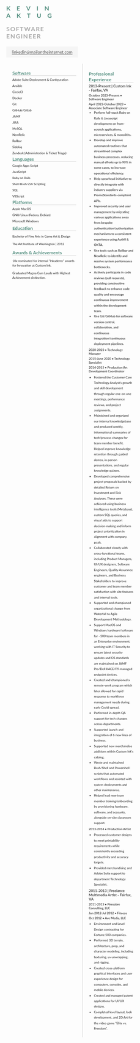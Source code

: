 <style>
  :root {
    --primary-header  : rgb(80, 140, 125);
    --secondary-header: #aaa;
    --subheading-bg   : #444;
    --subheading-color: #555;
  }

  html {
    box-sizing      : border-box;
  }

  *,
  *::before,
  *::after {
    box-sizing      : inherit;
  }

  body {
    margin          : 0;
    font-size       : 0.5rem;
    font-family     : "Lato", sans-serif!important;
  }

  h1,
  h2,
  h3,
  h4,
  h5 {
    margin          : 0.2rem 0;
    font-weight     : bold;
  }

  h2 {
    color           : var(--primary-header);
    border-bottom   : 1px solid lightgrey;
  }

  h3,
  h4,
  h5 {
    color           : var(--subheading-bg);
  }

  #header-container {
    display         : flex;
    width           : 100%;
    flex-direction  : column;
    align-items     : center;
  }
  
  #header-name {
    color           : var(--primary-header);
    letter-spacing  : 1rem;
    text-transform  : uppercase;
    margin          : 0;
    padding         : 0;
    border          : none;
  }

  #header-title {
    color           : var(--secondary-header);
    letter-spacing  : 0.1rem;
    text-transform  : uppercase;
    font-size       : 1rem;
    margin          : 1rem 0 1.1rem 0;
    padding         : 0;
    border          : none;
  }

  #subheader {
    display         : flex;
    justify-content : center;
    margin          : 0 0 1rem 0;
    padding         : 0.5rem 0;
    width           : 100%;
    font-size       : 0.7rem;
    background-color: whitesmoke;
  }

  #subheader a {
    color           : var(--subheading-color);
  }

  #body-container {
    display         : flex;
  }

  #side-panel {
    padding         : 1rem;
    flex            : 0;
    min-width       : 200px;
    display         : flex;
    flex-direction  : column;
    border-right    : 1px solid lightgrey;
    line-height     : 0.75rem;
  }

  #main-content {
    padding         : 1rem;
    flex            : 1;
    display         : flex;
    flex-direction  : column;
    margin-right    : 10px;
  }

  .skills {
    margin          : 0;
    padding         : 0;
    list-style-type : none;
  }

  .details {
    margin          : 0;
    line-height     : 0.9rem;
  }

  .skills li {
    margin          : 0.25rem 0;
  }
</style>

<div id="header-container">
  <h1 id="header-name">Kevin Aktug</h1>
  <h1 id="header-title">Software Engineer</h1>
  <p  id="subheader">
    <a href="mailto:linkedin@mailontheinternet.com">linkedin@mailontheinternet.com</a>
  </p>
</div>

<div id="body-container">
  <div id="side-panel">
    <div>
      <h2>Software</h2>
      <ul class="skills">
        <li>Adobe Suite Deployment & Configuration</li>
        <li>Ansible</li>
        <li>CircleCI</li>
        <li>Docker</li>
        <li>Git</li>
        <li>GitHub/Gitlab</li>
        <li>JAMF</li>
        <li>JIRA</li>
        <li>MySQL</li>
        <li>NewRelic</li>
        <li>Rollbar</li>
        <li>Sidekiq</li>
        <li>Zendesk (Administration & Ticket Triage)</li>
      </ul>
      <h2>Languages</h2>
      <ul class="skills">
        <li>Google Apps Script</li>
        <li>JavaScript</li>
        <li>Ruby on Rails</li>
        <li>Shell/Bash/Zsh Scripting</li>
        <li>SQL</li>
        <li>VBScript</li>
      </ul>
      <h2>Platforms</h2>
      <ul class="skills">
        <li>Apple MacOS</li>
        <li>GNU/Linux (Fedora, Debian)</li>
        <li>Microsoft Windows</li>
      </ul>
    </div>
    <div>
      <h2>Education</h2>
      <p>Bachelor of Fine Arts in Game Art &amp; Design</p>
      <p>The Art Institute of Washington | 2012</p>
    </div>
    <div>
      <h2>Awards & Achievements</h2>
      <p>10x nominated for internal "Inkademy" awards for Innovation at Custom Ink.</p>
      <p>Graduated Magna Cum Laude with Highest Achievement distinction.</p>
    </div>
  </div>
  <div id="main-content">
    <div id="experience">
      <h2>Professional Experience</h2>
      <h3>2013-Present | Custom Ink - Fairfax, VA</h3>
      <h4>October 2023-Present &bullet; Software Engineer</h4>
      <h4>April 2023-October 2023 &bullet; Associate Software Engineer
      <ul class="details">
        <li>
          Perform full-stack Ruby on Rails & Javascript development on from-scratch applications, microservices, & monoliths.
        </li>
        <li>
          Develop and improve automated routines that streamlined complex business processes, reducing manual efforts up to 90% in some cases, to increase operational efficiency.
        </li>
        <li>
          Help spearhead initiative to directly integrate with industry suppliers via PromoStandards-compliant APIs.
        </li>
        <li>
          Improved security and user management by migrating various applications away from bespoke authentication/authorization mechanisms to a consistent experience using Auth0 & OKTA.
        </li>
        <li>
          Use tools such as Rollbar and NewRelic to identify and resolve system performance bottlenecks.
        </li>
        <li>
          Actively participate in code reviews (pull requests), providing constructive feedback to enhance code quality and encourage continuous improvement within the development team.
        </li>
        <li>
          Use Git/GitHub for software version control, collaboration, and continuous integration/continuous deployment pipelines.
        </li>
      </ul>
      <h4>2020-2023 &bullet; Technology Manager</h4>
      <h4>2015-June 2020 &bullet; Technology Specialist</h4>
      <h4>2014-2015 &bullet; Production Art Development Coordinator</h4>
      <ul class="details">
        <li>
          Fostered the Customer Care Technology Analyst's growth and skill development through regular one-on-one meetings, performance reviews, and project assignments.
        </li>
        <li>
          Maintained and organized our internal knowledgebase and produced weekly, informational summaries of tech/process changes for team member benefit. Helped improve knowledge retention through guided demos, in-person presentations, and regular knowledge quizzes.
        </li>
        <li>
          Developed comprehensive project proposals backed by detailed Return on Investment and Risk Analyses.  These were achieved using business intelligence tools (Metabase), custom SQL queries, and visual aids to support decision-making and inform project prioritization in alignment with company goals.
        </li>
        <li>
          Collaborated closely with cross-functional teams, including Product Managers, UI/UX designers, Software Engineers, Quality Assurance engineers, and Business Stakeholders to improve customer and team member satisfaction with site features and internal tools.
        </li>
        <li>
          Supported and championed organizational change from Waterfall to Agile Development Methodology.
        </li>
        <li>
          Support MacOS and Windows hardware/software for ~500 team members in an Enterprise environment, working with IT Security to ensure latest security updates and OS standards are maintained on JAMF Pro/Dell KACE/P9-managed endpoint devices.
        </li>
        <li>
          Created and championed a remote-work program which later allowed for rapid response to workforce management needs during early Covid spread.
        </li>
        <li>
          Performed in-depth QA support for tech changes across departments.
        </li>
        <li>
          Supported launch and integration of 6 new lines of business.
        </li>
        <li>
          Supported new merchandise additions within Custom Ink's catalog.
        </li>
        <li>
          Wrote and maintained Bash/Shell and Powershell scripts that automated workflows and assisted with system deployments and other maintenance.
        </li>
        <li>
          Helped lead new team member training/onboarding by provisioning hardware, software, and accounts, alongside on-site classroom support.
        </li>
      </ul>
      <h4>2013-2014 &bullet; Production Artist</h4>
      <ul class="details">
        <li>
          Processed customer designs to meet printability requirements while consistently exceeding productivity and accuracy targets.
        </li>
        <li>
          Provided merchandising and Adobe Suite support to department Technology Specialist.
        </li>
      </ul>
      <h3>2011-2013 | Freelance Multimedia Artist - Fairfax, VA</h3>
      <h4>2011-2013 &bullet; Firesabre Consulting, LLC</h4>
      <h4>Jun 2012-Jul 2012 &bullet; Fiteeze</h4>
      <h4>Oct 2012 &bullet; Ave Media, LLC</h4>
      <ul class="details">
        <li>
          Environment and Level Design contracting for Fortune 500 companies.
        </li>
        <li>
          Performed 3D terrain, architecture, prop, and character modeling, including texturing, uv unwrapping, and rigging.
        </li>
        <li>
          Created cross-platform graphical interfaces and user experience design for computers, consoles, and mobile devices.
        </li>
        <li>
          Created and managed patent applications for UI/UX designs.
        </li>
        <li>
          Completed level layout, look development, and 2D Art for the video game "Elite vs. Freedom".
        </li>
      </ul>
    </div>
  </div>
</div>


